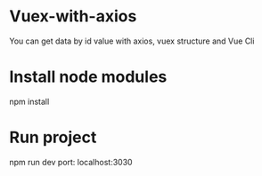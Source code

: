 # Vuex-with-axios
You can get data by id value with axios, vuex structure and Vue Cli

# Install node modules
npm install

# Run project
npm run dev
port: localhost:3030
